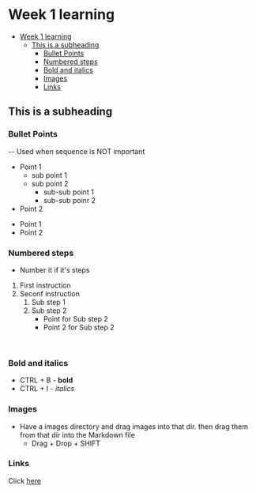 # Week 1 learning

- [Week 1 learning](#week-1-learning)
  - [This is a subheading](#this-is-a-subheading)
    - [Bullet Points](#bullet-points)
    - [Numbered steps](#numbered-steps)
    - [Bold and italics](#bold-and-italics)
    - [Images](#images)
    - [Links](#links)


## This is a subheading

### Bullet Points

-- Used when sequence is NOT important

* Point 1
    * sub point 1
    * sub point 2
        * sub-sub point 1
        * sub-sub poinr 2
* Point 2

- Point 1
- Point 2


### Numbered steps

- Number it if it's steps

1. First instruction
2. Seconf instruction
    1. Sub step 1
    2. Sub step 2
        * Point for Sub step 2
        * Point 2 for Sub step 2

<br>

### Bold and italics

* CTRL + B - **bold**
* CTRL + I - *italics*


### Images

* Have a images directory and drag images into that dir. then drag them from that dir into the Markdown file
    * Drag + Drop + SHIFT

### Links

Click [here](http://google.com)
